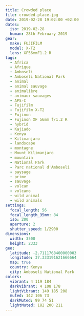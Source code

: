 ```yaml
---
title: Crowded place
file: crowded-place.jpg
date: 2019-02-28 19:02:00 +02:00
dates:
  iso: 2019-02-28
  human: 28th February 2019
gear:
  make: FUJIFILM
  model: X-T2
  lens: XF56mmF1.2 R
tags:
  - Africa
  - Afrique
  - Amboseli
  - Amboseli National Park
  - animal
  - animal sauvage
  - animalière
  - animaux sauvages
  - APS-C
  - Fujifilm
  - Fujifilm X-T2
  - Fujinon
  - Fujinon XF 56mm f/1.2 R
  - hybrid
  - Kajiado
  - Kenya
  - Kilimanjaro
  - landscape
  - montagne
  - Mount Kilimanjaro
  - mountain
  - National Park
  - Parc national d'Amboseli
  - paysage
  - prime
  - sauvage
  - volcan
  - volcano
  - wild animal
  - wild animals
settings:
  focal_length: 56
  focal_length_35mm: 84
  iso: 200
  aperture: 2
  shutter_speed: 1/2900
dimensions:
  width: 3500
  height: 2333
geo:
  latitude: -2.7111768400000003
  longitude: 37.333191621666664
  map: true
  country: Kenya
  city: Amboseli National Park
colors:
  vibrant: 4 119 184
  darkVibrant: 4 108 178
  lightVibrant: 149 185 208
  muted: 142 106 73
  darkMuted: 99 74 51
  lightMuted: 182 200 211
---
```



